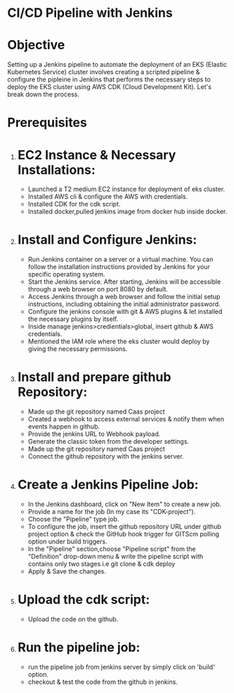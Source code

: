 # CI/CD Pipeline with Jenkins
# Objective
Setting up a Jenkins pipeline to automate the deployment of an EKS (Elastic Kubernetes Service) cluster involves creating a scripted pipeline & configure the pipleine in Jenkins that performs the necessary steps to deploy the EKS cluster using AWS CDK (Cloud Development Kit).
Let's break down the process.
# Prerequisites
1. # EC2 Instance & Necessary Installations:
   - Launched a T2 medium EC2 instance for deployment of eks cluster.
   - Installed AWS cli & configure the AWS with credentials. 
   - Installed CDK for the cdk script.
   - Installed docker,pulled jenkins image from docker hub inside docker.
2. # Install and Configure Jenkins:
   - Run Jenkins container on a server or a virtual machine. You can follow the installation instructions provided by Jenkins for your specific operating system.
   - Start the Jenkins service. After starting, Jenkins will be accessible through a web browser on port 8080 by default.
   - Access Jenkins through a web browser and follow the initial setup instructions, including obtaining the initial administrator password.
   - Configure the jenkins console with git & AWS plugins & let installed the necessary plugins by itself.
   - Inside manage jenkins>credientials>global, insert github & AWS credentials.
   - Mentioned the IAM role where the eks cluster would deploy by giving the necessary permissions.
3. # Install and prepare github Repository:
   - Made up the git repository named Caas project
   - Created a webhook to access external services & notify them when events happen in github.
   - Provide the jenkins URL to Webhook payload. 
   - Generate the classic token from the developer settings.
   - Made up the git repository named Caas project
   - Connect the github repository with the jenkins server.
4. # Create a Jenkins Pipeline Job:
   - In the Jenkins dashboard, click on "New Item" to create a new job.
   - Provide a name for the job (In my case its "CDK-project").
   - Choose the "Pipeline" type job.
   - To configure the job, insert the github repository URL under github project option & check the GitHub hook trigger for GITScm polling option under build triggers.
   - In the "Pipeline" section,choose "Pipeline script" from the "Definition" drop-down menu & write the pipeline script with contains only two stages i.e git clone & cdk deploy 
   - Apply & Save the changes.
5. # Upload the cdk script:
   - Upload the code on the github.
6. # Run the pipeline job:
   - run the pipeline job from jenkins server by simply click on 'build' option.
   - checkout & test the code from the github in jenkins.